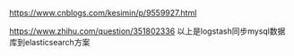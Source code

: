 https://www.cnblogs.com/kesimin/p/9559927.html


https://www.zhihu.com/question/351802336
以上是logstash同步mysql数据库到elasticsearch方案
